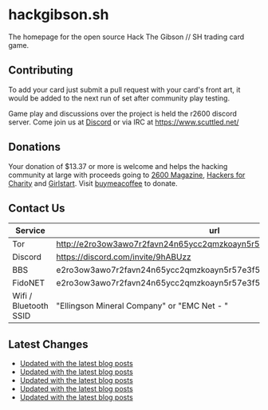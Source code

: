 # hackgibson.sh
The homepage for the open source Hack The Gibson // SH trading card game.


## Contributing

To add your card just submit a pull request with your card's front art, it would be added to the next run of set after community play testing.

Game play and discussions over the project is held the r2600 discord server. Come join us at [Discord](https://discord.com/invite/9hABUzz) or via IRC at https://www.scuttled.net/


## Donations

Your donation of $13.37 or more is welcome and helps the hacking community at large with proceeds going to [2600 Magazine](https://2600.com/), [Hackers for Charity](https://hackersforcharity.org) and [Girlstart](https://girlstart.org).  Visit [buymeacoffee](https://www.buymeacoffee.com/hackgibson.sh) to donate.


## Contact Us

Service | url
-|-
Tor | http://e2ro3ow3awo7r2favn24n65ycc2qmzkoayn5r57e3f56nvjwdcgg32ad.onion
Discord | https://discord.com/invite/9hABUzz
BBS | e2ro3ow3awo7r2favn24n65ycc2qmzkoayn5r57e3f56nvjwdcgg32ad.onion:23
FidoNET | e2ro3ow3awo7r2favn24n65ycc2qmzkoayn5r57e3f56nvjwdcgg32ad.onion:24554
Wifi / Bluetooth SSID | "Ellingson Mineral Company" or "EMC Net - <fidonet address>"

## Latest Changes
<!-- BLOG-POST-LIST:START -->
- [Updated with the latest blog posts](https://github.com/DFW2600/hackgibson.sh/commit/3397fad638e400bb6f2ee10fad0438dd105906e5)
- [Updated with the latest blog posts](https://github.com/DFW2600/hackgibson.sh/commit/dcb8d887cb79f0a46c886bad1ae324821ab0f76b)
- [Updated with the latest blog posts](https://github.com/DFW2600/hackgibson.sh/commit/5259f1f8f2c869ef98a512ebf0038c1d99eb93dc)
- [Updated with the latest blog posts](https://github.com/DFW2600/hackgibson.sh/commit/f44c7d58d46d5a3585631379acb9e06f9c154fb6)
- [Updated with the latest blog posts](https://github.com/DFW2600/hackgibson.sh/commit/53c58f1ea57b806d67c807906806f437caca5bf6)
<!-- BLOG-POST-LIST:END -->
